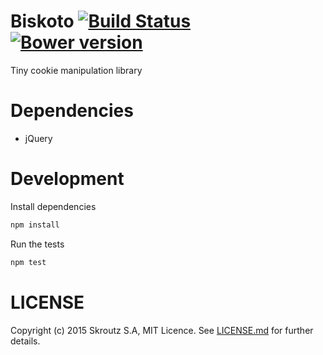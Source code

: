 # Biskoto [![Build Status](https://travis-ci.org/skroutz/biskoto.svg?branch=master)](https://travis-ci.org/skroutz/biskoto) [![Bower version](https://badge.fury.io/bo/biskoto.svg)](http://badge.fury.io/bo/biskoto)

Tiny cookie manipulation library

# Dependencies

- jQuery

# Development

Install dependencies

```bash
npm install
```

Run the tests

```bash
npm test
```

# LICENSE

Copyright (c) 2015 Skroutz S.A, MIT Licence. 
See [LICENSE.md](https://github.com/skroutz/biskoto/blob/master/LICENSE.md) for further details.
